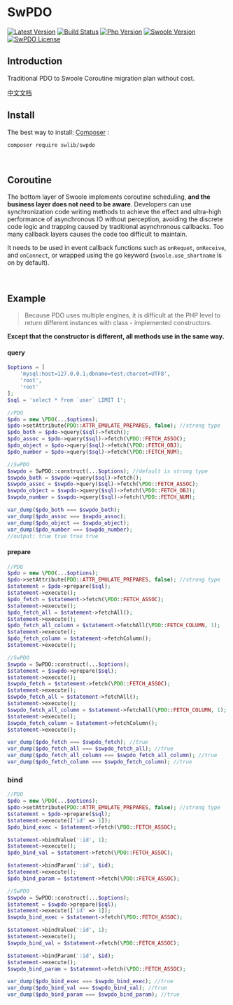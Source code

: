 # SwPDO

[![Latest Version](https://img.shields.io/github/release/swlib/swpdo.svg?style=flat-square)](https://github.com/swlib/swpdo/releases)
[![Build Status](https://travis-ci.org/swlib/swpdo.svg?branch=master)](https://github.com/swlib/swpdo/releases)
[![Php Version](https://img.shields.io/badge/php-%3E=7.1-brightgreen.svg?maxAge=2592000)](https://secure.php.net/)
[![Swoole Version](https://img.shields.io/badge/swoole-%3E=2.1.2-brightgreen.svg?maxAge=2592000)](https://github.com/swoole/swoole-src)
[![SwPDO License](https://img.shields.io/hexpm/l/plug.svg?maxAge=2592000)](https://github.com/swlib/swpdo/blob/master/LICENSE)

## Introduction

Traditional PDO to Swoole Coroutine migration plan without cost.

[中文文档](README-zh.md)

## Install

The best way to install:  [Composer](http://getcomposer.org/) :

```shell
composer require swlib/swpdo
```

<br>

## Coroutine

The bottom layer of Swoole implements coroutine scheduling, **and the business layer does not need to be aware**. Developers can use synchronization code writing methods to achieve the effect and ultra-high performance of asynchronous IO without perception, avoiding the discrete code logic and trapping caused by traditional asynchronous callbacks. Too many callback layers causes the code too difficult to maintain.

It needs to be used in event callback functions such as `onRequet`, `onReceive`, and `onConnect`, or wrapped using the go keyword (`swoole.use_shortname` is on by default).

<br>

## Example

> Because PDO uses multiple engines, it is difficult at the PHP level to return different instances with class - implemented constructors.

**Except that the constructor is different, all methods use in the same way.**

#### query

```php
$options = [
    'mysql:host=127.0.0.1;dbname=test;charset=UTF8',
    'root',
    'root'
];
$sql = 'select * from `user` LIMIT 1';

//PDO
$pdo = new \PDO(...$options);
$pdo->setAttribute(PDO::ATTR_EMULATE_PREPARES, false); //strong type
$pdo_both = $pdo->query($sql)->fetch();
$pdo_assoc = $pdo->query($sql)->fetch(\PDO::FETCH_ASSOC);
$pdo_object = $pdo->query($sql)->fetch(\PDO::FETCH_OBJ);
$pdo_number = $pdo->query($sql)->fetch(\PDO::FETCH_NUM);

//SwPDO
$swpdo = SwPDO::construct(...$options); //default is strong type
$swpdo_both = $swpdo->query($sql)->fetch();
$swpdo_assoc = $swpdo->query($sql)->fetch(\PDO::FETCH_ASSOC);
$swpdo_object = $swpdo->query($sql)->fetch(\PDO::FETCH_OBJ);
$swpdo_number = $swpdo->query($sql)->fetch(\PDO::FETCH_NUM);

var_dump($pdo_both === $swpdo_both);
var_dump($pdo_assoc === $swpdo_assoc);
var_dump($pdo_object == $swpdo_object);
var_dump($pdo_number === $swpdo_number);
//output: true true true true
```

#### prepare

```php
//PDO
$pdo = new \PDO(...$options);
$pdo->setAttribute(PDO::ATTR_EMULATE_PREPARES, false); //strong type
$statement = $pdo->prepare($sql);
$statement->execute();
$pdo_fetch = $statement->fetch(\PDO::FETCH_ASSOC);
$statement->execute();
$pdo_fetch_all = $statement->fetchAll();
$statement->execute();
$pdo_fetch_all_column = $statement->fetchAll(\PDO::FETCH_COLUMN, 1);
$statement->execute();
$pdo_fetch_column = $statement->fetchColumn();
$statement->execute();

//SwPDO
$swpdo = SwPDO::construct(...$options);
$statement = $swpdo->prepare($sql);
$statement->execute();
$swpdo_fetch = $statement->fetch(\PDO::FETCH_ASSOC);
$statement->execute();
$swpdo_fetch_all = $statement->fetchAll();
$statement->execute();
$swpdo_fetch_all_column = $statement->fetchAll(\PDO::FETCH_COLUMN, 1);
$statement->execute();
$swpdo_fetch_column = $statement->fetchColumn();
$statement->execute();

var_dump($pdo_fetch === $swpdo_fetch); //true
var_dump($pdo_fetch_all === $swpdo_fetch_all); //true
var_dump($pdo_fetch_all_column === $swpdo_fetch_all_column); //true
var_dump($pdo_fetch_column === $swpdo_fetch_column); //true
```

### bind

```php
//PDO
$pdo = new \PDO(...$options);
$pdo->setAttribute(PDO::ATTR_EMULATE_PREPARES, false); //strong type
$statement = $pdo->prepare($sql);
$statement->execute(['id' => 1]);
$pdo_bind_exec = $statement->fetch(\PDO::FETCH_ASSOC);

$statement->bindValue(':id', 1);
$statement->execute();
$pdo_bind_val = $statement->fetch(\PDO::FETCH_ASSOC);

$statement->bindParam(':id', $id);
$statement->execute();
$pdo_bind_param = $statement->fetch(\PDO::FETCH_ASSOC);

//SwPDO
$swpdo = SwPDO::construct(...$options);
$statement = $swpdo->prepare($sql);
$statement->execute(['id' => 1]);
$swpdo_bind_exec = $statement->fetch(\PDO::FETCH_ASSOC);

$statement->bindValue(':id', 1);
$statement->execute();
$swpdo_bind_val = $statement->fetch(\PDO::FETCH_ASSOC);

$statement->bindParam(':id', $id);
$statement->execute();
$swpdo_bind_param = $statement->fetch(\PDO::FETCH_ASSOC);

var_dump($pdo_bind_exec === $swpdo_bind_exec); //true
var_dump($pdo_bind_val === $swpdo_bind_val); //true
var_dump($pdo_bind_param === $swpdo_bind_param); //true
```

